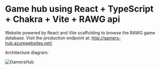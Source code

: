 # Game hub using React + TypeScript + Chakra + Vite + RAWG api

Website powered by React and Vite scaffolding to browse the RAWG game database.
Visit the production endpoint at: http://gamers-hub.azurewebsites.net/

Architecture diagram:

![GamersHub](https://github.com/user-attachments/assets/78bc521d-e415-49bf-9e46-c7b5eccfd05e)




